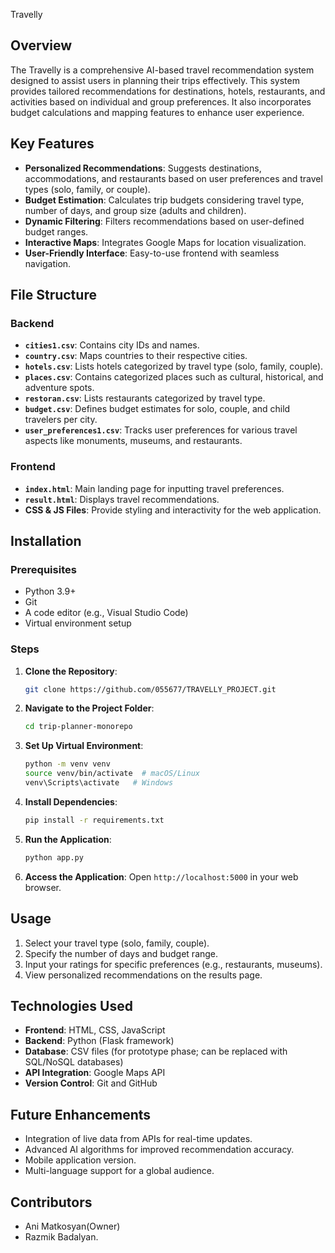 Travelly

## Overview
The Travelly is a comprehensive AI-based travel recommendation system designed to assist users in planning their trips effectively. This system provides tailored recommendations for destinations, hotels, restaurants, and activities based on individual and group preferences. It also incorporates budget calculations and mapping features to enhance user experience.

## Key Features
- **Personalized Recommendations**: Suggests destinations, accommodations, and restaurants based on user preferences and travel types (solo, family, or couple).
- **Budget Estimation**: Calculates trip budgets considering travel type, number of days, and group size (adults and children).
- **Dynamic Filtering**: Filters recommendations based on user-defined budget ranges.
- **Interactive Maps**: Integrates Google Maps for location visualization.
- **User-Friendly Interface**: Easy-to-use frontend with seamless navigation.

## File Structure
### Backend
- **`cities1.csv`**: Contains city IDs and names.
- **`country.csv`**: Maps countries to their respective cities.
- **`hotels.csv`**: Lists hotels categorized by travel type (solo, family, couple).
- **`places.csv`**: Contains categorized places such as cultural, historical, and adventure spots.
- **`restoran.csv`**: Lists restaurants categorized by travel type.
- **`budget.csv`**: Defines budget estimates for solo, couple, and child travelers per city.
- **`user_preferences1.csv`**: Tracks user preferences for various travel aspects like monuments, museums, and restaurants.

### Frontend
- **`index.html`**: Main landing page for inputting travel preferences.
- **`result.html`**: Displays travel recommendations.
- **CSS & JS Files**: Provide styling and interactivity for the web application.

## Installation
### Prerequisites
- Python 3.9+
- Git
- A code editor (e.g., Visual Studio Code)
- Virtual environment setup

### Steps
1. **Clone the Repository**:
   ```bash
   git clone https://github.com/055677/TRAVELLY_PROJECT.git
   ```

2. **Navigate to the Project Folder**:
   ```bash
   cd trip-planner-monorepo
   ```

3. **Set Up Virtual Environment**:
   ```bash
   python -m venv venv
   source venv/bin/activate  # macOS/Linux
   venv\Scripts\activate   # Windows
   ```

4. **Install Dependencies**:
   ```bash
   pip install -r requirements.txt
   ```

5. **Run the Application**:
   ```bash
   python app.py
   ```

6. **Access the Application**:
   Open `http://localhost:5000` in your web browser.

## Usage
1. Select your travel type (solo, family, couple).
2. Specify the number of days and budget range.
3. Input your ratings for specific preferences (e.g., restaurants, museums).
4. View personalized recommendations on the results page.

## Technologies Used
- **Frontend**: HTML, CSS, JavaScript
- **Backend**: Python (Flask framework)
- **Database**: CSV files (for prototype phase; can be replaced with SQL/NoSQL databases)
- **API Integration**: Google Maps API
- **Version Control**: Git and GitHub

## Future Enhancements
- Integration of live data from APIs for real-time updates.
- Advanced AI algorithms for improved recommendation accuracy.
- Mobile application version.
- Multi-language support for a global audience.

## Contributors
- Ani Matkosyan(Owner)
- Razmik Badalyan.



